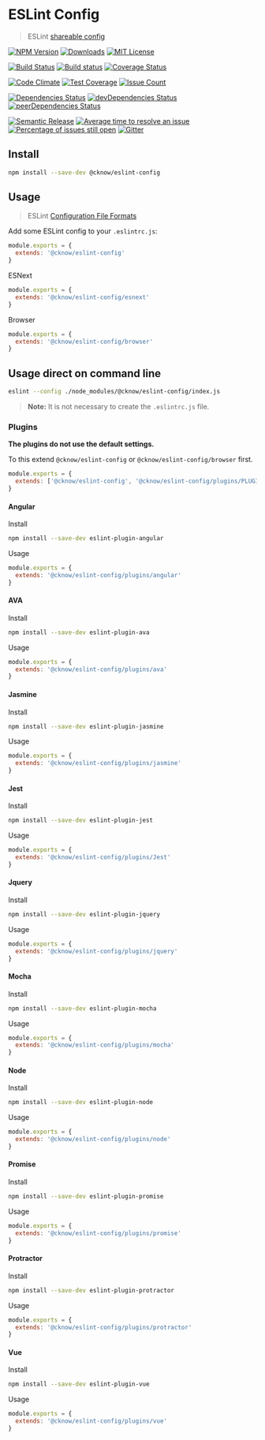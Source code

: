 # ESLint Config

> ESLint [shareable config](http://eslint.org/docs/developer-guide/shareable-configs.html)

[![NPM Version](https://img.shields.io/npm/v/@cknow/eslint-config.svg)](https://www.npmjs.com/package/@cknow/eslint-config)
[![Downloads](https://img.shields.io/npm/dt/@cknow/eslint-config.svg)](https://www.npmjs.com/package/@cknow/eslint-config)
[![MIT License](https://img.shields.io/npm/l/@cknow/eslint-config.svg)](LICENSE)

[![Build Status](https://travis-ci.org/cknow/eslint-config.svg?branch=master)](https://travis-ci.org/cknow/eslint-config)
[![Build status](https://ci.appveyor.com/api/projects/status/wn7a9c99eep8ydma/branch/master?svg=true)](https://ci.appveyor.com/project/ricardogobbosouza/eslint-config/branch/master)
[![Coverage Status](https://coveralls.io/repos/github/cknow/eslint-config/badge.svg?branch=master)](https://coveralls.io/github/cknow/eslint-config?branch=master)

[![Code Climate](https://codeclimate.com/github/cknow/eslint-config/badges/gpa.svg)](https://codeclimate.com/github/cknow/eslint-config)
[![Test Coverage](https://codeclimate.com/github/cknow/eslint-config/badges/coverage.svg)](https://codeclimate.com/github/cknow/eslint-config/coverage)
[![Issue Count](https://codeclimate.com/github/cknow/eslint-config/badges/issue_count.svg)](https://codeclimate.com/github/cknow/eslint-config)

[![Dependencies Status](https://david-dm.org/cknow/eslint-config/status.svg)](https://david-dm.org/cknow/eslint-config)
[![devDependencies Status](https://david-dm.org/cknow/eslint-config/dev-status.svg)](https://david-dm.org/cknow/eslint-config?type=dev)
[![peerDependencies Status](https://david-dm.org/cknow/eslint-config/peer-status.svg)](https://david-dm.org/cknow/eslint-config?type=peer)

[![Semantic Release](https://img.shields.io/badge/%20%20%F0%9F%93%A6%F0%9F%9A%80-semantic--release-e10079.svg)](https://github.com/semantic-release/semantic-release)
[![Average time to resolve an issue](http://isitmaintained.com/badge/resolution/cknow/eslint-config.svg)](http://isitmaintained.com/project/cknow/eslint-config)
[![Percentage of issues still open](http://isitmaintained.com/badge/open/cknow/eslint-config.svg)](http://isitmaintained.com/project/cknow/eslint-config)
[![Gitter](https://badges.gitter.im/cknow/eslint-config.svg)](https://gitter.im/cknow/eslint-config?utm_source=badge&utm_medium=badge&utm_campaign=pr-badge)

## Install

```bash
npm install --save-dev @cknow/eslint-config
```

## Usage

> ESLint [Configuration File Formats](http://eslint.org/docs/user-guide/configuring#configuration-file-formats)

Add some ESLint config to your `.eslintrc.js`:

```js
module.exports = {
  extends: '@cknow/eslint-config'
}
```

ESNext

```js
module.exports = {
  extends: '@cknow/eslint-config/esnext'
}
```

Browser

```js
module.exports = {
  extends: '@cknow/eslint-config/browser'
}
```

## Usage direct on command line

```bash
eslint --config ./node_modules/@cknow/eslint-config/index.js
```

> **Note:** It is not necessary to create the `.eslintrc.js` file.

### Plugins

**The plugins do not use the default settings.**

To this extend `@cknow/eslint-config` or `@cknow/eslint-config/browser` first.

```js
module.exports = {
  extends: ['@cknow/eslint-config', '@cknow/eslint-config/plugins/PLUGIN_NAME']
}
```

#### Angular

Install

```bash
npm install --save-dev eslint-plugin-angular
```

Usage

```js
module.exports = {
  extends: '@cknow/eslint-config/plugins/angular'
}
```

#### AVA

Install

```bash
npm install --save-dev eslint-plugin-ava
```

Usage

```js
module.exports = {
  extends: '@cknow/eslint-config/plugins/ava'
}
```

#### Jasmine

Install

```bash
npm install --save-dev eslint-plugin-jasmine
```

Usage

```js
module.exports = {
  extends: '@cknow/eslint-config/plugins/jasmine'
}
```

#### Jest

Install

```bash
npm install --save-dev eslint-plugin-jest
```

Usage

```js
module.exports = {
  extends: '@cknow/eslint-config/plugins/Jest'
}
```

#### Jquery

Install

```bash
npm install --save-dev eslint-plugin-jquery
```

Usage

```js
module.exports = {
  extends: '@cknow/eslint-config/plugins/jquery'
}
```

#### Mocha

Install

```bash
npm install --save-dev eslint-plugin-mocha
```

Usage

```js
module.exports = {
  extends: '@cknow/eslint-config/plugins/mocha'
}
```

#### Node

Install

```bash
npm install --save-dev eslint-plugin-node
```

Usage

```js
module.exports = {
  extends: '@cknow/eslint-config/plugins/node'
}
```

#### Promise

Install

```bash
npm install --save-dev eslint-plugin-promise
```

Usage

```js
module.exports = {
  extends: '@cknow/eslint-config/plugins/promise'
}
```

#### Protractor

Install

```bash
npm install --save-dev eslint-plugin-protractor
```

Usage

```js
module.exports = {
  extends: '@cknow/eslint-config/plugins/protractor'
}
```

#### Vue

Install

```bash
npm install --save-dev eslint-plugin-vue
```

Usage

```js
module.exports = {
  extends: '@cknow/eslint-config/plugins/vue'
}
```
